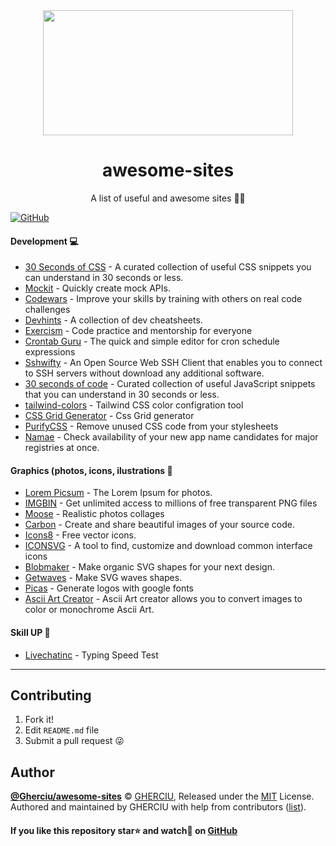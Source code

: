 <div align="center">
  <img width="400" height="200"
    src="https://raw.githubusercontent.com/Gherciu/awesome-sites/master/logo.png">
  <h1>awesome-sites</h1>
  <p>A list of useful and awesome sites 📑😻</p>
</div>

[![GitHub](https://img.shields.io/github/license/Gherciu/awesome-sites)](https://github.com/Gherciu/awesome-sites/blob/master/LICENSE)

#### Development 💻
- [30 Seconds of CSS](https://30-seconds.github.io/30-seconds-of-css/) - A curated collection of useful CSS snippets you can understand in 30 seconds or less.
- [Mockit](https://mockit.netlify.com/) - Quickly create mock APIs.
- [Codewars](https://www.codewars.com/) - Improve your skills by training with others on real code challenges
- [Devhints](https://devhints.io/) - A collection of dev cheatsheets.
- [Exercism](https://exercism.io/) - Code practice and mentorship for everyone
- [Crontab Guru](https://crontab.guru) - The quick and simple editor for cron schedule expressions
- [Sshwifty](https://sshwifty.herokuapp.com/) - An Open Source Web SSH Client that enables you to connect to SSH servers without download any additional software.
- [30 seconds of code](https://www.30secondsofcode.org/) - Curated collection of useful JavaScript snippets that you can understand in 30 seconds or less.
- [tailwind-colors](https://tailwind-colors.meidev.co/) - Tailwind CSS color configration tool
- [CSS Grid Generator](https://cssgrid-generator.netlify.com/) - Css Grid generator
- [PurifyCSS](https://purifycss.online/#) - Remove unused CSS code from your stylesheets
- [Namae](https://namae.dev/) - Check availability of your new app name candidates for major registries at once.

#### Graphics (photos, icons, ilustrations 🤳
- [Lorem Picsum](https://picsum.photos/) - The Lorem Ipsum for photos.
- [IMGBIN](https://imgbin.com/) - Get unlimited access to millions of free transparent PNG files
- [Moose](https://photos.icons8.com/) - Realistic photos collages
- [Carbon](https://carbon.now.sh) - Create and share beautiful images of your source code.
- [Icons8](https://icons8.com/icons) - Free vector icons.
- [ICONSVG](https://iconsvg.xyz/) - A tool to find, customize and download common interface icons
- [Blobmaker](https://www.blobmaker.app/) - Make organic SVG shapes for your next design. 
- [Getwaves](https://getwaves.io/) - Make SVG waves shapes. 
- [Picas](https://picas.now.sh/) - Generate logos with google fonts
- [Ascii Art Creator](https://www.ascii-art-generator.org/) - Ascii Art creator allows you to convert images to color or monochrome Ascii Art.

#### Skill UP 🚀
- [Livechatinc](https://www.livechatinc.com/typing-speed-test/#/) - Typing Speed Test

---

## Contributing

1. Fork it!
2. Edit `README.md` file
3. Submit a pull request 😜

## Author

**[@Gherciu/awesome-sites](https://github.com/Gherciu/awesome-sites)** © [GHERCIU](https://github.com/Gherciu), Released under the [MIT](https://github.com/Gherciu/awesome-sites/blob/master/LICENSE) License.<br>
Authored and maintained by GHERCIU with help from contributors ([list](https://github.com/Gherciu/awesome-sites/contributors)).

#### If you like this repository star⭐ and watch👀 on [GitHub](https://github.com/Gherciu/awesome-sites)
